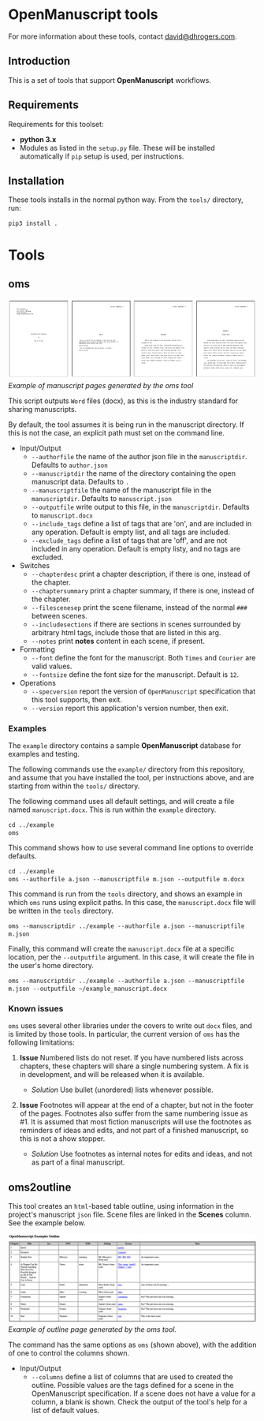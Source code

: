# OpenManuscript tools

For more information about these tools, contact david@dhrogers.com.

## Introduction

This is a set of tools that support **OpenManuscript** workflows.

## Requirements

Requirements for this toolset:

- **python 3.x**
- Modules as listed in the ``setup.py`` file. These will be installed
  automatically if ``pip`` setup is used, per instructions.


## Installation 

These tools installs in the normal python way. From the `tools/` directory, run:

```
pip3 install .
```

# Tools

## oms

![Page One](../img/pages.png)
*Example of manuscript pages generated by the oms tool*

This script outputs ``Word`` files (docx), as this is the industry standard 
for sharing manuscripts.

By default, the tool assumes it is being run in the manuscript directory. If
this is not the case, an explicit path must set on the command line.



- Input/Output
	- ``--authorfile`` the name of the author json file in the ``manuscriptdir``. Defaults to ``author.json``
	- ``--manuscriptdir`` the name of the directory containing the open manuscript data. Defaults to ``.``
	- ``--manuscriptfile`` the name of the manuscript file in the ``manuscriptdir``. Defaults to ``manuscript.json``
	- ``--outputfile`` write output to this file, in the ``manuscriptdir``. Defaults to ``manuscript.docx``
	- ``--include_tags`` define a list of tags that are 'on', and are included in any operation. Default is empty list, and all tags are included. 
	- ``--exclude_tags`` define a list of tags that are 'off', and are not included in any operation. Default is empty listy, and no tags are excluded.
- Switches
	- ``--chapterdesc`` print a chapter description, if there is one, instead of the chapter.
	- ``--chaptersummary`` print a chapter summary, if there is one, instead of the chapter.
	- ``--filescenesep`` print the scene filename, instead of the normal ``###`` between scenes.
	- ``--includesections`` if there are sections in scenes surrounded by arbitrary html tags, include those that are listed in this arg. 
	- ``--notes`` print **notes** content in each scene, if present.
- Formatting
	- ``--font`` define the font for the manuscript. Both ``Times`` and ``Courier`` are valid values.
	- ``--fontsize`` define the font size for the manuscript. Default is ``12``.
- Operations
	- ``--specversion`` report the version of ``OpenManuscript`` specification
      that this tool supports, then exit.
	- ``--version`` report this application's version number, then exit.


### Examples

The `example` directory contains a sample **OpenManuscript** database for examples
and testing.

The following commands use the `example/` directory from this repository, and assume 
that you have installed the tool, per instructions above, and are starting from 
within the `tools/` directory. 

The following command uses all default settings, and will create a file named `manuscript.docx`. 
This is run within the `example` directory.

```
cd ../example
oms
```

This command shows how to use several command line options to override defaults.

```
cd ../example
oms --authorfile a.json --manuscriptfile m.json --outputfile m.docx
```

This command is run from the `tools` directory, and shows an example in which
`oms` runs using explicit paths. In this case, the `manuscript.docx` file will
be written in the `tools` directory.

```
oms --manuscriptdir ../example --authorfile a.json --manuscriptfile m.json
```

Finally, this command will create the `manuscript.docx` file at a specific
location, per the `--outputfile` argument. In this case, it will create the file
in the user's home directory.

```
oms --manuscriptdir ../example --authorfile a.json --manuscriptfile m.json --outputfile ~/example_manuscript.docx
```

### Known issues

``oms`` uses several other libraries under the covers to write out ``docx``
files, and is limited by those tools. In particular, the current version of
``oms`` has the following limitations:

1. **Issue** Numbered lists do not reset. If you have numbered lists across chapters,
these chapters will share a single numbering system. A fix is in development,
and will be released when it is available.

    - *Solution* Use bullet (unordered) lists whenever possible.

2. **Issue** Footnotes will appear at the end of a chapter, but not in the footer of the
pages. Footnotes also suffer from the same numbering issue as #1. It is assumed
that most fiction manuscripts will use the footnotes as reminders of ideas and
edits, and not part of a finished manuscript, so this is not a show stopper.

    - *Solution* Use footnotes as internal notes for edits and ideas, and not as
      part of a final manuscript.

## oms2outline

This tool creates an ``html``-based table outline, using information in the project's manuscript ``json`` file. Scene files are linked in the **Scenes** column. See the example below.

![outline](../img/outline.png)
*Example of outline page generated by the oms tool.*

The command has the same options as ``oms`` (shown above), with the addition of one to control the columns shown.

- Input/Output
	- ``--columns`` define a list of columns that are used to created the
      outline. Possible values are the tags defined for a scene in the
      OpenManuscript specification. If a scene does not have a value for a 
      column, a blank is shown. Check the output of the tool's help for a 
      list of default values.
